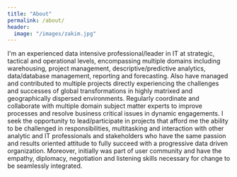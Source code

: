 ```yaml
---
title: "About"
permalink: /about/
header:
  image: "/images/zakim.jpg"
---
```


I'm an experienced data intensive professional/leader in IT at strategic, tactical and operational levels, encompassing 
multiple domains including warehousing, project management, descriptive/predictive analytics, data/database 
management, reporting and forecasting. Also have managed and contributed to multiple projects directly experiencing the challenges 
and successes of global transformations in highly matrixed and geographically dispersed environments. Regularly coordinate and collaborate with multiple 
domain subject matter experts to improve processes and resolve business critical issues in dynamic engagements. I seek the opportunity 
to lead/participate in projects that afford me the ability to be challenged in responsibilities, multitasking and interaction with other analytic and IT professionals and stakeholders who have the same passion and results oriented attitude to fully succeed with a progressive data driven organization. Moreover, initially was part of user community and have the empathy, diplomacy, negotiation and listening skills necessary for change to be seamlessly integrated.
